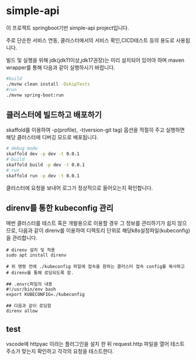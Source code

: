 # simple-api

이 프로젝트 springboot기반  simple-api project입니다.

주로 단순한 서비스 연동, 클러스터에서의 서비스 확인,CICD테스트 등의 용도로 사용됩니다.

빌드 및 실행을 위해 jdk(jdk11이상,jdk17권장)는 미리 설치되어 있어야 하며 
maven wrapper를 통해 다음과 같이 실행하시기 바랍니다.

```bash
#build
./mvnw clean install -DskipTests
#run
./mvnw spring-boot:run
```

## 클러스터에 빌드하고 배포하기

skaffold를 이용하여 -p(profile), -t(version-git tag) 옵션을 적절히 주고 실행하면 해당 클러스터에 디버깅 모드로 배포됩니다.

```bash
# debug mode
skaffold dev -p dev -t 0.0.1 
# build
skaffold build -p dev -t 0.0.1 
# run
skaffold run -p dev -t 0.0.1 
```

클러스터에 요청을 보내어 로그가 정상적으로 들어오는지 확인합니다.

## direnv를 통한 kubeconfig 관리

매번 클러스터를 테스트 혹은 개발용으로 이용할 경우 그 정보를 관리하기가 쉽지 않으므로, 다음과 같이 direnv를 이용하여 디렉토리 단위로 해당k8s설정파일(kubeconfig)을 관리합니다. 

```
# direnv 설치 및 적용
sudo apt install direnv

# 위 명령 전에 ./kubeconfig 파일에 접속을 원하는 클러스터 접속 config를 복사하고
# direnv를 통해 로딩되도록 함. 

## .envrc파일의 내용 
#!/usr/bin/env bash
export KUBECONFIG=./kubeconfig

## 다음과 같이 로딩함
direnv allow
```

## test

vscode에 httpyac 이라는 플러그인을 설치 한 뒤 request.http 파일을 열어
테스트 주소가 맞는지 확인하고 각각의 요청을 테스트한다.